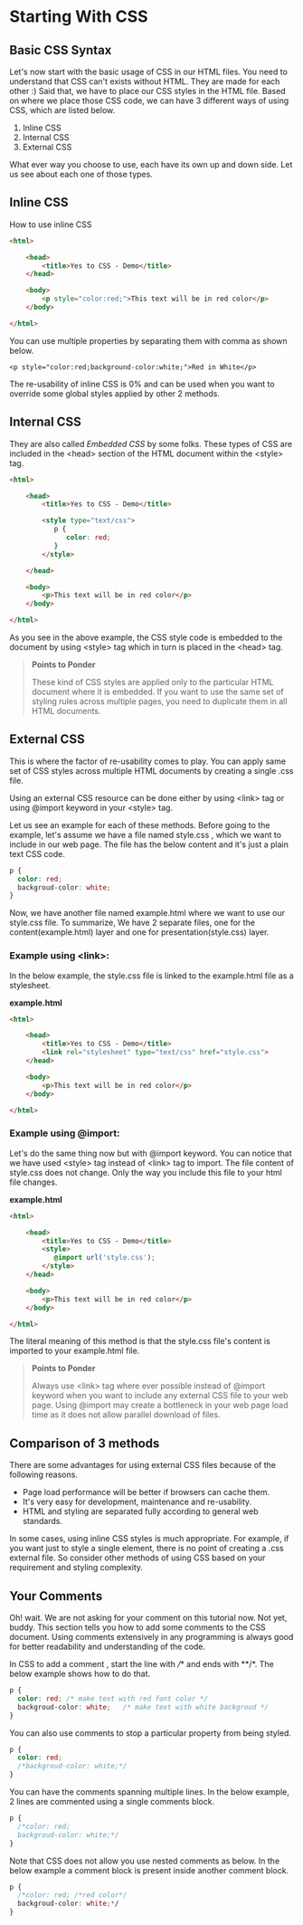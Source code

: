 Starting With CSS
=================

Basic CSS Syntax
----------------
Let's now start with the basic usage of CSS in our HTML files. You need to understand that CSS can't exists without HTML. They are made for each other :) Said that, we have to place our CSS styles in the HTML file. Based on where we place those CSS code, we can have 3 different ways of using CSS, which are listed below.

 1. Inline CSS 
 2. Internal CSS 
 3. External CSS

What ever way you choose to use, each have its own up and down side. Let us see about each one of those types.

Inline CSS
-------------
How to use inline CSS

```html
<html>

    <head>
        <title>Yes to CSS - Demo</title>
    </head>

    <body>
        <p style="color:red;">This text will be in red color</p>
    </body>

</html>
```
You can use multiple properties by separating them with comma as shown below.

    <p style="color:red;background-color:white;">Red in White</p>

The re-usability of inline CSS is 0% and can be used when you want to override some global styles applied by other 2 methods.

Internal CSS
-------------
They are also called *Embedded CSS* by some folks. These types of CSS are included in the &lt;head&gt; section of the HTML document within the &lt;style&gt; tag.

```html
<html>

    <head>
        <title>Yes to CSS - Demo</title>

        <style type="text/css">
           p {
              color: red;
           }
        </style>

    </head>

    <body>
        <p>This text will be in red color</p>
    </body>

</html>
```

As you see in the above example, the CSS style code is embedded to the document by using &lt;style&gt; tag which in turn is placed in the &lt;head&gt; tag.

> **Points to Ponder** 
>
> These kind of CSS styles are applied only to the particular HTML document where it is embedded. If you want to use the same set of styling rules across multiple pages, you need to duplicate them in all HTML documents.

External CSS
-------------
This is where the factor of re-usability comes to play. You can apply same set of CSS styles across multiple HTML documents by creating a single .css file. 

Using an external CSS resource can be done either by using &lt;link&gt; tag or using @import keyword in your &lt;style&gt; tag.

Let us see an example for each of these methods. Before going to the example, let's assume we have a file named style.css , which we want to include in our web page. The file has the below content and it's just a plain text CSS code.

```css
p {
  color: red;
  backgroud-color: white;
}
```

Now, we have another file named example.html where we want to use our style.css file. To summarize, We have 2 separate files, one for the content(example.html) layer and one for presentation(style.css) layer.

### Example using &lt;link&gt;: ###

In the below example, the style.css file is linked to the example.html file as a stylesheet. 

**example.html**
```html 
<html>

    <head>
        <title>Yes to CSS - Demo</title>
        <link rel="stylesheet" type="text/css" href="style.css">
    </head>

    <body>
        <p>This text will be in red color</p>
    </body>

</html>
```

### Example using @import: ###

Let's do the same thing now but with @import keyword. You can notice that we have used &lt;style&gt; tag instead of &lt;link&gt; tag to import. The file content of style.css does not change. Only the way you include this file to your html file changes.

**example.html**
```html 
<html>

    <head>
        <title>Yes to CSS - Demo</title>
        <style>
           @import url('style.css');
        </style>
    </head>

    <body>
        <p>This text will be in red color</p>
    </body>

</html>
```

The literal meaning of this method is that the style.css file's content is imported to your example.html file.

> **Points to Ponder** 
>
> Always use &lt;link&gt; tag where ever possible instead of @import keyword when you want to include any external CSS file to your web page. Using @import may create a bottleneck in your web page load time as it does not allow parallel download of files.

Comparison of 3 methods
-----------------------
There are some advantages for using external CSS files because of the following reasons.

 - Page load performance will be better if browsers can cache them.
 - It's very easy for development, maintenance and re-usability. 
 - HTML and styling are separated fully according to general web standards.

In some cases, using inline CSS styles is much appropriate. For example, if you want just to style a single element, there is no point of creating a .css external file. So consider other methods of using CSS based on your requirement and styling complexity. 

Your Comments
-------------
Oh! wait. We are not asking for your comment on this tutorial now. Not yet, buddy. This section tells you how to add some comments to the CSS document. Using comments extensively in any programming is always good for better readability and understanding of the code.

In CSS to add a comment , start the line with */** and ends with **/*. The below example shows how to do that.

```css
p {
  color: red; /* make text with red font color */
  backgroud-color: white;   /* make text with white backgroud */
}
```
You can also use comments to stop a particular property from being styled.

```css
p {
  color: red;
  /*backgroud-color: white;*/
}
```

You can have the comments spanning multiple lines. In the below example, 2 lines are commented using a single comments block.

```css
p {
  /*color: red;
  backgroud-color: white;*/
}
```

Note that CSS does not allow you use nested comments as below. In the below example a comment block is present inside another comment block.

```css
p {
  /*color: red; /*red color*/
  backgroud-color: white;*/
}
```

